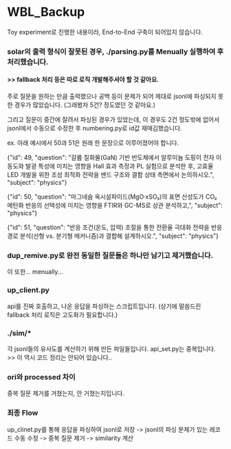 # WBL_Backup

Toy experiment로 진행한 내용이라, End-to-End 구축이 되어있지 않습니다.

### solar의 출력 형식이 잘못된 경우, ./parsing.py를 Menually 실행하여 후처리했습니다.
####  >> fallback 처리 등은 따로 로직 개발해주셔야 할 것 같아요.
주로 질문을 원하는 만큼 출력했으나 공백 등이 문제가 되어 제대로 jsonl에 파싱되지 못한 경우가 많았습니다. (그래봤자 5건? 정도였던 것 같아요.)

그리고 질문이 중간에 잘려서 파싱된 경우가 있었는데, 이 경우도 2건 정도밖에 없어서 jsonl에서 수동으로 수정한 후 numbering.py로 id값 재매김했습니다.

ex. 아래 예시에서 50과 51은 원래 한 문장으로 이루어졌어야 합니다.

{"id": 49, "question": "갈륨 질화물(GaN) 기반 반도체에서 알루미늄 도핑이 전자 이동도와 발광 특성에 미치는 영향을 Hall 효과 측정과 PL 실험으로 분석한 후, 고효율 LED 개발을 위한 조성 최적화 전략을 밴드 구조와 결함 상태 측면에서 논의하시오.", "subject": "physics"}

{"id": 50, "question": "마그네슘 옥시설파이드(MgO·xSO₃)의 표면 산성도가 CO₂ 메탄화 반응의 선택성에 미치는 영향을 FTIR와 GC-MS로 상관 분석하고,", "subject": "physics"}

{"id": 51, "question": "반응 조건(온도, 압력) 조절을 통한 전환율 극대화 전략을 반응 경로 분석(선형 vs. 분기형 메커니즘)과 결합해 설계하시오.", "subject": "physics"}


### dup_remive.py로 완전 동일한 질문들은 하나만 남기고 제거했습니다.
이 또한... menually...


### up_client.py
api를 진짜 호출하고, 나온 응답을 파싱하는 스크립트입니다. (상기에 말씀드린 fallback 처리 로직은 고도화가 필요합니다.)


### ./sim/*
각 jsonl들의 유사도를 계산하기 위해 만든 파일들입니다. api_set.py는 중복입니다. >> 이 역시 코드 정리는 안되어 있습니다..


### ori와 processed 차이
중복 질문 제거를 거쳤는지, 안 거쳤는지입니다.


### 최종 Flow
up_clinet.py를 통해 응답을 파싱하여 jsonl로 저장 -> jsonl의 파싱 문제가 있는 레코드 수동 수정 -> 중복 질문 제거 -> similarity 계산
